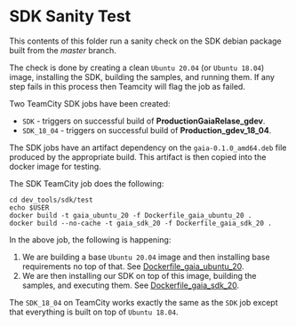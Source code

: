 # SDK Sanity Test
This contents of this folder run a sanity check on the SDK debian package built from the *master* branch.

The check is done by creating a clean `Ubuntu 20.04` (or `Ubuntu 18.04`) image, installing the SDK, building the samples, and running them.  If any step fails in this process then Teamcity will flag the job as failed.

Two TeamCity SDK jobs have been created:
* `SDK` - triggers on successful build of **ProductionGaiaRelase_gdev**. 
* `SDK_18_04` - triggers on successful build of **Production_gdev_18_04**.

The SDK jobs have an artifact dependency on the `gaia-0.1.0_amd64.deb` file produced by the appropriate build.  This artifact is then copied into the docker image for testing.

The SDK TeamCity job does the following:
```
cd dev_tools/sdk/test
echo $USER
docker build -t gaia_ubuntu_20 -f Dockerfile_gaia_ubuntu_20 .
docker build --no-cache -t gaia_sdk_20 -f Dockerfile_gaia_sdk_20 .
```
In the above job, the following is happening:

1. We are building a base `Ubuntu 20.04` image and then installing base requirements no top of that. See [Dockerfile_gaia_ubuntu_20](https://github.com/gaia-platform/GaiaPlatform/blob/master/dev_tools/sdk/test/Dockerfile_gaia_ubuntu_20).
1. We are then installing our SDK on top of this image, building the samples, and executing them. See [Dockerfile_gaia_sdk_20](https://github.com/gaia-platform/GaiaPlatform/blob/master/dev_tools/sdk/test/Dockerfile_gaia_sdk_20).

The `SDK_18_04` on TeamCity works exactly the same as the `SDK` job except that everything is built on top of `Ubuntu 18.04`.

